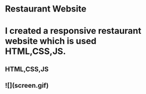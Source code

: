 <h1>Restaurant Website<h1>

I created a responsive restaurant website which is used HTML,CSS,JS.

<h2>HTML,CSS,JS<h2>
![](screen.gif)